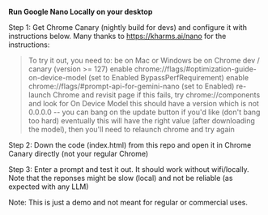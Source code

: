 **Run Google Nano Locally on your desktop**

Step 1: Get Chrome Canary (nightly build for devs) and configure it with instructions below. Many thanks to https://kharms.ai/nano for the instructions:
> To try it out, you need to:
> be on Mac or Windows
> be on Chrome dev / canary (version >= 127)
> enable chrome://flags/#optimization-guide-on-device-model (set to Enabled BypassPerfRequirement)
> enable chrome://flags/#prompt-api-for-gemini-nano (set to Enabled)
> re-launch Chrome and revisit page
> if this fails, try chrome://components and look for On Device Model
> this should have a version which is not 0.0.0.0 -- you can bang on the update button if you'd like (don't bang too hard)
> eventually this will have the right value (after downloading the model), then you'll need to relaunch chrome and try again

Step 2: Down the code (index.html) from this repo and open it in Chrome Canary directly (not your regular Chrome)

Step 3: Enter a prompt and test it out. It should work without wifi/locally. Note that the reponses might be slow (local) and not be reliable (as expected with any LLM)

Note: This is just a demo and not meant for regular or commercial uses.
